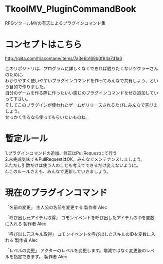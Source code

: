 # TkoolMV_PluginCommandBook  
RPGツクールMVの有志によるプラグインコマンド集  
  
# コンセプトはこちら  
<http://qiita.com/triacontane/items/7a3e6b169b0f94a7d1a6>  

このリポジトリは、プログラムに詳しくなくできれば触りたくないツクラーさんのために、  
わかりやすく使いやすいプラグインコマンドを作ってみんなで共有しよう、という目的で作りました。  
自分のゲームを作る際に作ったいい感じのプラグインコマンドをぜひ追加していって下さい。  
そしてこのプラグインが使われたゲームがリリースされるたびにみんなで喜びましょう。  
せっかく作るなら使ってもらいたいものね。  

# 暫定ルール  
1.プラグインコマンドの追加、修正はPullRequestにて行う  
2.未完成気味でもPullRequestはOK。みんなでメンテナンスしましょう。  
3.ただし引数だけは使う人のことも考えてできるだけ変えないように。  
4.このルールさえも、みんなで更新していきましょう。

# 現在のプラグインコマンド
「名前の変更」
 主人公の名前を変更する
 製作者 Alec

「呼び出し元アイテム取得」
 コモンイベントを呼び出したアイテムのIDを変数に入れる
 製作者 Alec

「呼び出し元スキル取得」
 コモンイベントを呼び出したスキルのIDを変数に入れる
 製作者 Alec

「レベルの変更」
 アクターのレベルを変更します。増減ではなく変更後のレベルを指定できます。
 製作者 Alec

